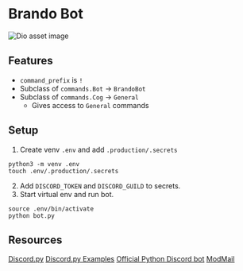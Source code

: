 # Brando Bot
![Dio asset image](../assets/img/dio-asset.jpeg)

## Features
- `command_prefix` is `!`
- Subclass of `commands.Bot` -> `BrandoBot`
- Subclass of `commands.Cog` -> `General`
  - Gives access to `General` commands

## Setup
1. Create venv `.env` and add `.production/.secrets`
```
python3 -m venv .env
touch .env/.production/.secrets
```
2. Add `DISCORD_TOKEN` and `DISCORD_GUILD` to secrets.
3. Start virtual env and run bot.
```
source .env/bin/activate
python bot.py
```

## Resources
[Discord.py](https://discordpy.readthedocs.io/)
[Discord.py Examples](https://github.com/Rapptz/discord.py)
[Official Python Discord bot](https://github.com/python-discord/bot)
[ModMail](https://github.com/kyb3r/modmail)